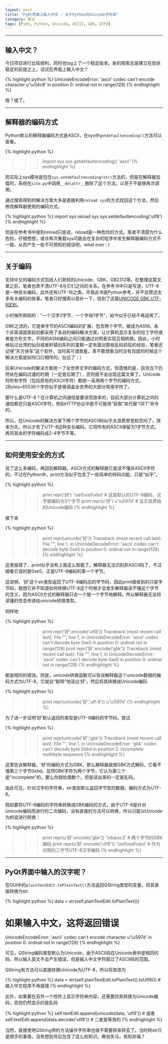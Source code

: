 ```yaml
---
layout: post
title: "PyQt界面上输入中文 - 关于Python的Unicode字符串"
category: 笔记
tags: [PyQt, Python, Unicode, ASCII, GBK, UTF8]
---
```


---

## 输入中文？

今日项目进行比较顺利，同时也tag上了一个稳定版本。新的探索总是建立在现状稳定的前提之上，试试在界面上输入中文？

{% highlight python %}
UnicodeEncodeError: 'ascii' codec can't encode character u'\u54c8' in position 0: ordinal not in range(128)
{% endhighlight %}

哦？错了。

---

## 解释器的编码方式

Python默认的解释器编码方式是ASCII，在sys中`getdefaultencoding()`方法可以查看。

{% highlight python %}
>>> import sys
>>> sys.getdefaultencoding()
'ascii'
{% endhighlight %}

而实际上sys模块是包含`sys.setdefaultencoding(str)`方法的，但是在解释器加载时，系统在`site.py`中调用`__delattr__`删除了这个方法。以至于不能够再次调用。

通过搜索得到的解决方案大多是直接利用`reload sys`的方式找回这个方法，然后修改解释器使用的编码方式。

{% highlight python %}
import sys
reload sys
sys.setdefaultencoding('utf8')
{% endhighlight %}

但是在参考书中提到reload只是说，reload是一种危险的方式。笔者不清楚为什么危险，仔细想想，或许再次重载sys可能会在复杂的程序中发生解释器编码方式不一致，从而产生一些不可预知的错误吧。what ever : )

---

## 关于编码

支持中文的编码方式包括人们熟知的Unicode、GBK、GB2312等。在整理这篇文章之前，笔者也弄不清UTF-8与它们之间的关系。在参考书中只是写道，UTF-8是一种变长编码，此外还有UTF-16之类。毕竟此书是Python参考，并不会赘述太多有关编码的故事。笔者只好搜索以恶补一下，找到了这篇[UNICODE,GBK,UTF-8区别]()。

小时候所熟知的：“一个汉字2字节、一个字母1字节”，如今似乎已经不再适用了。

GBK之流的，它是单字节的ASCII编码的扩展，包含两个字节，被成为ASNI。各个非英语国家起初都采用了各自的编码解决方案，让计算机显示复杂的拉丁字符或者是方形文字。不同的ASNI编码之间只能通过对照表实现互相转换。因此，小时候玩过台湾的仙剑或者轩辕剑系列的童鞋一定有面对那些乱码抓狂的经验，笔者还记得“东方快车”这个软件，当时真可谓救星。真不敢想象当时没有百度的时候这个解决方案是如何口口相传的。扯远了：）

后来Unicode的解决方案统一了全世界文字的编码方式，但遗憾的是，目测当下仍然处在编码过渡的时期（一定是后期了），否则就不会出现这篇文章了。Unicode将所有字符（包括原有的ASCII字符）都统一采用两个字节的编码方式，2Bytes=65536个字符似乎是够涵盖全世界的大部分常用字符了。

那什么是UTF-8？在计算机之间通信是要讲究效率的，目前大部分计算机之间的通信都还只是ASCII字符，例如HTTP协议中是不可能用“获取”来代替"GET"命令的。

所以，在Unicode的解决方案下两个字节的ASCII码似乎太浪费带宽和空间了，效率为先，所以才有了UTF-8这种变长编码。它将所有的ASCII保留为1字节方式，再将其余的字符编码成2-4字节不等。

---

## 如何使用安全的方式

说了这么多编码，再回到解释器。ASCII方式的解释器它是读不懂非ASCII字符的。不过在Python中，print方法似乎包含了一些简单的转码功能，只是“似乎”。

{% highlight python %}
>>> print repr('好')
'\xe5\xa5\xbd'             # 这是默认的UTF-8编码，汉字被编码为3个字节
>>> print repr(u'好')
u'\u597d'                  # 显示其原始的Unicode编码
{% endhighlight %}

接下来

{% highlight python %}
>>> print repr(unicode('好'))
Traceback (most recent call last):
  File "<stdin>", line 1, in <module>
UnicodeDecodeError: 'ascii' codec can't decode byte 0xe5 in position 0: ordinal not in range(128)
{% endhighlight %}


这里报错了，print似乎没有上面这么智能了。解释器无法识别非ASCII码了，不过细看它说的是0xe5，正是UTF-8编码的第一个字节。

这说明，‘好’这个str类型返回了UTF-8编码后的字节码，因此print接收到的只是字节码，我想它并不知道如何转换UTF-8这个时候才会发生解释器读不懂这个字节的含义，因为ASCII方式的解释器只会一个接一个字节地解释。所以解释器无法将读懂的信息传递给unicode转换类型。

同样地

{% highlight python %}
>>> print repr('好'.encode('utf8'))
Traceback (most recent call last):
  File "<stdin>", line 1, in <module>
UnicodeDecodeError: 'ascii' codec can't decode byte 0xe5 in position 0: ordinal not in range(128)
>>> print repr('好'.encode('gbk'))
Traceback (most recent call last):
  File "<stdin>", line 1, in <module>
UnicodeDecodeError: 'ascii' codec can't decode byte 0xe5 in position 0: ordinal not in range(128)
{% endhighlight %}

都是相同的错误。但是，unicode转换函数可以告诉解释器这个unicode数据的编码方式为UTF-8，它就会“聪明”地读出‘好’，然后将其转换成Unicode编码

{% highlight python %}
>>> print repr(unicode('好','utf-8'))
u'\u597d'
{% endhighlight %}

为了进一步证明‘好’默认返回的类型是UTF-8编码的字节码，尝试

{% highlight python %}
>>> print repr(unicode('好','gbk'))
Traceback (most recent call last):
  File "<stdin>", line 1, in <module>
UnicodeDecodeError: 'gbk' codec can't decode byte 0xbd in position 2: incomplete multibyte sequence
{% endhighlight %}

这里告诉解释器，‘好’的编码方式为GBK，那么解释器就按GBK方式解码，它看不懂第三个字节0xbd。显然GBK字符为两个字节，它认为第三个是"incomplete"的，要么你就给偶数个，但是读出来的一定是乱码。

由此可见，针对汉字的字符串，str类型默认返回字节型的数据，编码方式为UTF-8。

假如要将UTF-8编码的字符串转换成GBK编码的方式，由于UTF-8是针对Unicode编码而进行的二次编码，没有直接的方法可以转换，所以只能以Unicode为桥梁进行转换：

{% highlight python %}
>>> print repr(u'好'.encode('gbk'))
'\xba\xc3'                     # 两个字节的GBK编码
>>> print repr(u'好'.encode('utf8'))
'\xe5\xa5\xbd'                 # 作为对照的三字节UTF-8汉字编码
{% endhighlight %}


---

## PyQt界面中输入的汉字呢？

在GUI中的`plainTextEdit.toPlainText()`方法返回QString类型的变量，将其直接转换为str

{% highlight python %}
data = str(self.plainTextEdit.toPlainText())
# 如果输入中文，这将返回错误
UnicodeEncodeError: 'ascii' codec can't encode character u'\u597d' in position 0: ordinal not in range(128)
{% endhighlight %}

可见，QString编码类型默认为Unicode，由于ASCII码在Unicode表中是相同的码，所以输入英文不会产生错误，但是输入中文字符超过了ASCII码的范围。

QString有方法可以直接转换Unicode为UTF-8，所以将其改为

{% highlight python %}
data = str(self.plainTextEdit.toPlainText().toUtf8())     # 输入中文程序不再报错
{% endhighlight %}

此外，如果要在另外一个控件上显示字符串内容，还需要将其转换为Unicode编码，否则仍然显示的是乱码

{% highlight python %}
self.textEdit.append(unicode(data, 'utf8'))    # 或者
self.textEdit.append(data.decode('utf8'))      # 二者是等效的
{% endhighlight %}

当然，直接使用QString带的方法操作字符串也就不需要转来转去了。当时转str只是顺手的事情，没有想到背后包含了这么些知识。赛翁失马，焉知非福？


[UNICODE,GBK,UTF-8区别]: http://www.cnblogs.com/cy163/archive/2007/05/31/766886.html